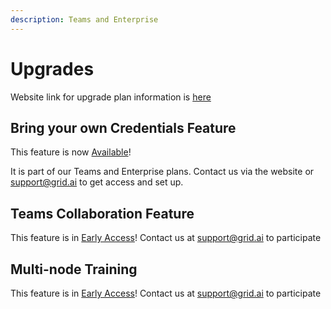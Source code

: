 ```yaml
---
description: Teams and Enterprise
---
```


# Upgrades

Website link for upgrade plan information is [here](https://www.grid.ai/pricing/)

## Bring your own Credentials Feature

This feature is  now [Available](adding-custom-cloud-credentials.md)! 

It is part of our Teams and Enterprise plans. Contact us via the website or support@grid.ai to get access and set up.

## Teams Collaboration Feature

This feature is in [Early Access](../about-these-features/teams-features.md)! Contact us at support@grid.ai to participate

## Multi-node Training

This feature is in [Early Access](../about-these-features/multi-node.md)! Contact us at support@grid.ai to participate





